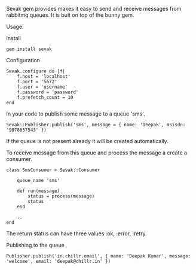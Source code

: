 Sevak gem provides makes it easy to send and receive messages from rabbitmq queues. It is buit on top of the bunny gem.


Usage:

Install
    
    gem install sevak

Configuration

    Sevak.configure do |f|
        f.host = 'localhost'
        f.port = '5672'
        f.user = 'username'
        f.password = 'password'
        f.prefetch_count = 10
    end

In your code to publish some message to a queue 'sms'.

    
    Sevak::Publisher.publish('sms', message = { name: 'Deepak', msisdn: '9078657543' })

If the queue is not present already it will be created automatically.


To receive message from this queue and process the message a create a consumer.


    class SmsConsumer < Sevak::Consumer
        
        queue_name 'sms'
        
        def run(message)
            status = process(message)
            status
        end
        
        ..
    end

The return status can have three values :ok, :error, :retry.

Publishing to the queue

    Publisher.publish('in.chillr.email', { name: 'Deepak Kumar', message: 'welcome', email: 'deepak@chillr.in' }) 
